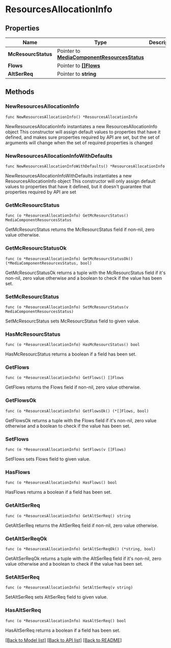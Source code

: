 # ResourcesAllocationInfo

## Properties

Name | Type | Description | Notes
------------ | ------------- | ------------- | -------------
**McResourcStatus** | Pointer to [**MediaComponentResourcesStatus**](MediaComponentResourcesStatus.md) |  | [optional] 
**Flows** | Pointer to [**[]Flows**](Flows.md) |  | [optional] 
**AltSerReq** | Pointer to **string** |  | [optional] 

## Methods

### NewResourcesAllocationInfo

`func NewResourcesAllocationInfo() *ResourcesAllocationInfo`

NewResourcesAllocationInfo instantiates a new ResourcesAllocationInfo object
This constructor will assign default values to properties that have it defined,
and makes sure properties required by API are set, but the set of arguments
will change when the set of required properties is changed

### NewResourcesAllocationInfoWithDefaults

`func NewResourcesAllocationInfoWithDefaults() *ResourcesAllocationInfo`

NewResourcesAllocationInfoWithDefaults instantiates a new ResourcesAllocationInfo object
This constructor will only assign default values to properties that have it defined,
but it doesn't guarantee that properties required by API are set

### GetMcResourcStatus

`func (o *ResourcesAllocationInfo) GetMcResourcStatus() MediaComponentResourcesStatus`

GetMcResourcStatus returns the McResourcStatus field if non-nil, zero value otherwise.

### GetMcResourcStatusOk

`func (o *ResourcesAllocationInfo) GetMcResourcStatusOk() (*MediaComponentResourcesStatus, bool)`

GetMcResourcStatusOk returns a tuple with the McResourcStatus field if it's non-nil, zero value otherwise
and a boolean to check if the value has been set.

### SetMcResourcStatus

`func (o *ResourcesAllocationInfo) SetMcResourcStatus(v MediaComponentResourcesStatus)`

SetMcResourcStatus sets McResourcStatus field to given value.

### HasMcResourcStatus

`func (o *ResourcesAllocationInfo) HasMcResourcStatus() bool`

HasMcResourcStatus returns a boolean if a field has been set.

### GetFlows

`func (o *ResourcesAllocationInfo) GetFlows() []Flows`

GetFlows returns the Flows field if non-nil, zero value otherwise.

### GetFlowsOk

`func (o *ResourcesAllocationInfo) GetFlowsOk() (*[]Flows, bool)`

GetFlowsOk returns a tuple with the Flows field if it's non-nil, zero value otherwise
and a boolean to check if the value has been set.

### SetFlows

`func (o *ResourcesAllocationInfo) SetFlows(v []Flows)`

SetFlows sets Flows field to given value.

### HasFlows

`func (o *ResourcesAllocationInfo) HasFlows() bool`

HasFlows returns a boolean if a field has been set.

### GetAltSerReq

`func (o *ResourcesAllocationInfo) GetAltSerReq() string`

GetAltSerReq returns the AltSerReq field if non-nil, zero value otherwise.

### GetAltSerReqOk

`func (o *ResourcesAllocationInfo) GetAltSerReqOk() (*string, bool)`

GetAltSerReqOk returns a tuple with the AltSerReq field if it's non-nil, zero value otherwise
and a boolean to check if the value has been set.

### SetAltSerReq

`func (o *ResourcesAllocationInfo) SetAltSerReq(v string)`

SetAltSerReq sets AltSerReq field to given value.

### HasAltSerReq

`func (o *ResourcesAllocationInfo) HasAltSerReq() bool`

HasAltSerReq returns a boolean if a field has been set.


[[Back to Model list]](../README.md#documentation-for-models) [[Back to API list]](../README.md#documentation-for-api-endpoints) [[Back to README]](../README.md)


